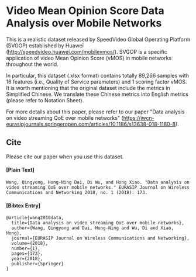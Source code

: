 # Video Mean Opinion Score Data Analysis over Mobile Networks
This is a realistic dataset released by SpeedVideo Global Operating Platform (SVGOP) established by Huawei (http://speedvideo.huawei.com/mobilevmos/). SVGOP is a specific application of video Mean Opinion Score (vMOS) in mobile networks throughout the world. 

In particular, this dataset (.xlsx format) contains totally 89,266 samples with 16 features (i.e., Quality of Service parameters) and 1 scoring factor vMOS. It is worth mentioning that the original dataset include the metrics in Simplified Chinese. We translate these Chinese metrics into English metrics (please refer to Notation Sheet).

For more details about this paper, please refer to our paper "Data analysis on video streaming QoE over mobile networks" (https://jwcn-eurasipjournals.springeropen.com/articles/10.1186/s13638-018-1180-8).

## Cite
Please cite our paper when you use this dataset.

#### [Plain Text] 
```
Wang, Qingyong, Hong-Ning Dai, Di Wu, and Hong Xiao. "Data analysis on video streaming QoE over mobile networks." EURASIP Journal on Wireless Communications and Networking 2018, no. 1 (2018): 173.
```

#### [Bibtex Entry]
```
@article{wang2018data,
  title={Data analysis on video streaming QoE over mobile networks},
  author={Wang, Qingyong and Dai, Hong-Ning and Wu, Di and Xiao, Hong},
  journal={EURASIP Journal on Wireless Communications and Networking},
  volume={2018},
  number={1},
  pages={173},
  year={2018},
  publisher={Springer}
}
```
